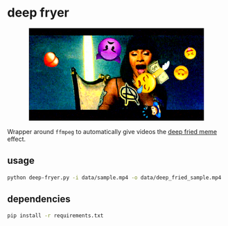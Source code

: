 # deep fryer

<p align="center">
  <img width="80%" src="cover.png" />
</p>

Wrapper around `ffmpeg` to automatically give videos the [deep fried meme](http://knowyourmeme.com/memes/deep-fried-memes) effect.

## usage

```bash
python deep-fryer.py -i data/sample.mp4 -o data/deep_fried_sample.mp4
```

## dependencies

```bash
pip install -r requirements.txt
```
